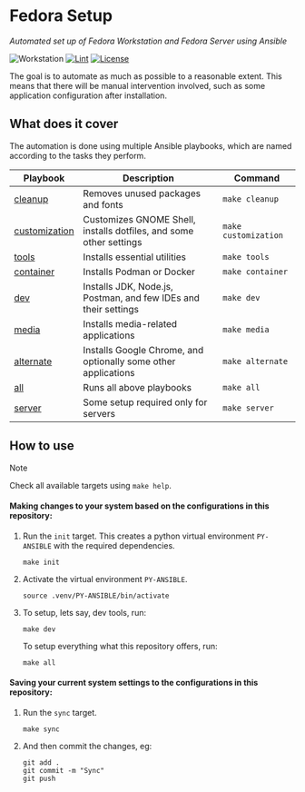 # Fedora Setup

_Automated set up of Fedora Workstation and Fedora Server using Ansible_

![Workstation](https://img.shields.io/badge/Supported_Workstation-42-blue)
[![Lint](https://img.shields.io/github/actions/workflow/status/zbhavyai/fedora-setup/lint.yaml?label=Lint)](https://github.com/zbhavyai/fedora-setup/actions/workflows/lint.yaml)
[![License](https://img.shields.io/github/license/zbhavyai/fedora-setup?label=License)](https://github.com/zbhavyai/fedora-setup/blob/main/LICENSE)

The goal is to automate as much as possible to a reasonable extent. This means that there will be manual intervention involved, such as some application configuration after installation.

## What does it cover

The automation is done using multiple Ansible playbooks, which are named according to the tasks they perform.

| Playbook                                      | Description                                                        | Command              |
| --------------------------------------------- | ------------------------------------------------------------------ | -------------------- |
| [cleanup](playbooks/cleanup.yaml)             | Removes unused packages and fonts                                  | `make cleanup`       |
| [customization](playbooks/customization.yaml) | Customizes GNOME Shell, installs dotfiles, and some other settings | `make customization` |
| [tools](playbooks/tools.yaml)                 | Installs essential utilities                                       | `make tools`         |
| [container](playbooks/container.yaml)         | Installs Podman or Docker                                          | `make container`     |
| [dev](playbooks/dev.yaml)                     | Installs JDK, Node.js, Postman, and few IDEs and their settings    | `make dev`           |
| [media](playbooks/media.yaml)                 | Installs media-related applications                                | `make media`         |
| [alternate](playbooks/alternate.yaml)         | Installs Google Chrome, and optionally some other applications     | `make alternate`     |
| [all](playbooks/all.yaml)                     | Runs all above playbooks                                           | `make all`           |
| [server](playbooks/server.yaml)               | Some setup required only for servers                               | `make server`        |

## How to use

> [!NOTE]
> Check all available targets using `make help`.

#### Making changes to your system based on the configurations in this repository:

1. Run the `init` target. This creates a python virtual environment `PY-ANSIBLE` with the required dependencies.

   ```shell
   make init
   ```

1. Activate the virtual environment `PY-ANSIBLE`.

   ```shell
   source .venv/PY-ANSIBLE/bin/activate
   ```

1. To setup, lets say, dev tools, run:

   ```shell
   make dev
   ```

   To setup everything what this repository offers, run:

   ```shell
   make all
   ```

#### Saving your current system settings to the configurations in this repository:

1. Run the `sync` target.

   ```shell
   make sync
   ```

1. And then commit the changes, eg:

   ```shell
   git add .
   git commit -m "Sync"
   git push
   ```
